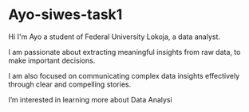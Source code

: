 # Ayo-siwes-task1
Hi I'm Ayo a student of Federal University Lokoja, a data analyst.

I am passionate about extracting meaningful insights from raw data, to make important decisions.

I am also focused on communicating complex data insights effectively through clear and compelling stories.

I’m interested in learning more about Data Analysi
